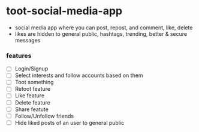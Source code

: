 # toot-social-media-app

- social media app where you can post, repost, and comment, like, delete
- likes are hidden to general public, hashtags, trending, better & secure messages

### features
- [ ] Login/Signup
- [ ] Select interests and follow accounts based on them
- [ ] Toot something
- [ ] Retoot feature
- [ ] Like feature
- [ ] Delete feature
- [ ] Share featute
- [ ] Follow/Unfollow friends
- [ ] Hide liked posts of an user to general public
